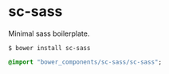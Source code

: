 # sc-sass

Minimal sass boilerplate.

```
$ bower install sc-sass
```

```sass
@import "bower_components/sc-sass/sc-sass";
```
